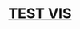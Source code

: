 # [TEST VIS](https://info-4602-5602.github.io/project-2-wikiart-julia_jessica_jack_mike/interactive_test.html)
